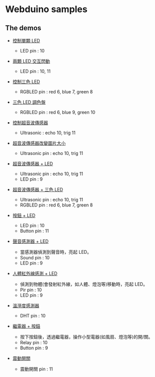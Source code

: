 # Webduino samples

## The demos ##
* [控制單顆 LED](http://webduinoio.github.io/samples/content/led/index.html)

	* LED pin : 10

* [兩顆 LED 交互閃動](http://webduinoio.github.io/samples/content/led-two/index.html)

	* LED pin : 10, 11

* [控制三色 LED](http://webduinoio.github.io/samples/content/rgbled/index.html)

	* RGBLED pin : red 6, blue 7, green 8

* [三色 LED 調色盤](http://webduinoio.github.io/samples/content/rgbled-palette/index.html)

	* RGBLED pin : red 6, blue 9, green 10

* [控制超音波傳感器](http://webduinoio.github.io/samples/content/ultrasonic/index.html)

	* Ultrasonic : echo 10, trig 11

* [超音波傳感器改變圖片大小](http://webduinoio.github.io/samples/content/ultrasonic-picture/index.html)

	* Ultrasonic pin : echo 10, trig 11

* [超音波傳感器 + LED](http://webduinoio.github.io/samples/content/ultrasonic-led/index.html)

	* Ultrasonic pin : echo 10, trig 11
	* LED pin : 9

* [超音波傳感器 + 三色 LED](http://webduinoio.github.io/samples/content/ultrasonic-rgbled/index.html)

	* Ultrasonic pin : echo 10, trig 11
	* RGBLED pin : red 6, blue 7, green 8

* [按鈕 + LED](http://webduinoio.github.io/samples/content/button-led/index.html)

	* LED pin : 10
	* Button pin : 11

* [聲音感測器 + LED](http://webduinoio.github.io/samples/content/sound-led/index.html)

	* 當感測器偵測到聲音時，亮起 LED。
	* Sound pin : 10
	* LED pin : 9

* [人體紅外線感測 + LED](http://webduinoio.github.io/samples/content/pir-led/index.html)

	* 偵測到物體(會發射紅外線，如人體、燈泡等)移動時，亮起 LED。
	* Pir pin : 10
	* LED pin : 9

* [溫溼度感測器](http://webduinoio.github.io/samples/content/dht/index.html)

	* DHT pin : 10

* [繼電器 + 按鈕](http://webduinoio.github.io/samples/content/relay-button/index.html)

	* 按下按鈕後，透過繼電器，操作小型電器(如風扇、燈泡等)的開/關。
	* Relay pin : 10
	* Button pin : 9

* [震動開關](http://webduinoio.github.io/samples/content/shock-button/index.html)

	* 震動開關 pin : 11